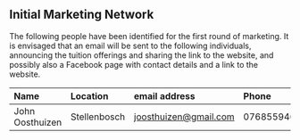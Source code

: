 ## Initial Marketing Network
The following people have been identified for the first round of marketing. 
It is envisaged that an email will be sent to the following individuals, announcing
the tuition offerings and sharing the link to the website, and possibly also a Facebook page
with contact details and a link to the website.

| Name | Location | email address | Phone |
| :-- | :-- | :-- | :-- |
| John Oosthuizen | Stellenbosch | joosthuizen@gmail.com | 0768559400 |
